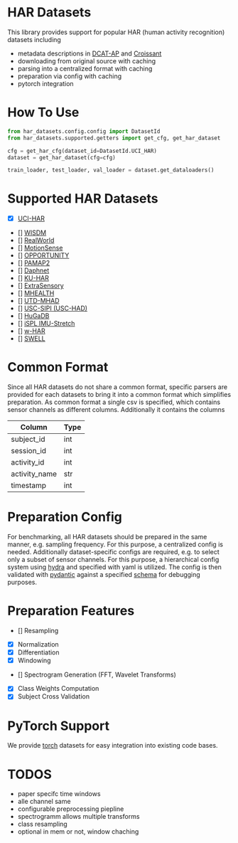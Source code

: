 # HAR Datasets

This library provides support for popular HAR (human activity recognition) datasets including

- metadata descriptions in [DCAT-AP](https://www.dcat-ap.de/) and [Croissant](https://github.com/mlcommons/croissant)
- downloading from original source with caching
- parsing into a centralized format with caching
- preparation via config with caching
- pytorch integration

# How To Use

```python
from har_datasets.config.config import DatasetId
from har_datasets.supported.getters import get_cfg, get_har_dataset

cfg = get_har_cfg(dataset_id=DatasetId.UCI_HAR)
dataset = get_har_dataset(cfg=cfg)

train_loader, test_loader, val_loader = dataset.get_dataloaders()
```

# Supported HAR Datasets

- [x] [UCI-HAR](https://archive.ics.uci.edu/dataset/240/human+activity+recognition+using+smartphones)
- [] [WISDM](https://archive.ics.uci.edu/dataset/507/wisdm+smartphone+and+smartwatch+activity+and+biometrics+dataset)
- [] [RealWorld](https://www.uni-mannheim.de/dws/research/projects/activity-recognition/dataset/dataset-realworld/)
- [] [MotionSense](https://github.com/mmalekzadeh/motion-sense)
- [] [OPPORTUNITY](https://archive.ics.uci.edu/dataset/226/opportunity+activity+recognition)
- [] [PAMAP2](https://archive.ics.uci.edu/dataset/231/pamap2+physical+activity+monitoring)
- [] [Daphnet](https://archive.ics.uci.edu/dataset/245/daphnet+freezing+of+gait)
- [] [KU-HAR](https://data.mendeley.com/datasets/45f952y38r/5)
- [] [ExtraSensory](http://extrasensory.ucsd.edu/)
- [] [MHEALTH](hhttps://archive.ics.uci.edu/dataset/319/mhealth+dataset)
- [] [UTD-MHAD](https://personal.utdallas.edu/~kehtar/UTD-MHAD.html)
- [] [USC-SIPI (USC-HAD)](https://sipi.usc.edu/had/)
- [] [HuGaDB](https://github.com/romanchereshnev/HuGaDB)
- [] [iSPL IMU-Stretch](https://github.com/thunguyenth/HAR_IMU_Stretch)
- [] [w-HAR](https://github.com/thunguyenth/HAR_IMU_Stretch)
- [] [SWELL](https://www.kaggle.com/datasets/qiriro/swell-heart-rate-variability-hrv)

# Common Format

Since all HAR datasets do not share a common format, specific parsers are provided for each datasets to bring it into a common format which simplifies preparation. As common format a single csv is specified, which contains sensor channels as different columns. Additionally it contains the columns

| Column         | Type  |
|----------------|-------|
| subject_id     | int   |
| session_id     | int   |
| activity_id    | int   |
| activity_name  | str   |
| timestamp      | int   |

# Preparation Config

For benchmarking, all HAR datasets should be prepared in the same manner, e.g. sampling frequency. For this purpose, a centralized config is needed. Additionally dataset-specific configs are required, e.g. to select only a subset of sensor channels. For this purpose, a hierarchical config system using [hydra](https://hydra.cc/docs/intro/) and specified with yaml is utilized. The config is then validated with [pydantic](https://docs.pydantic.dev/latest/) against a specified [schema](./src/har_datasets/config/config.py) for debugging purposes.

# Preparation Features

- [] Resampling
- [x] Normalization
- [x] Differentiation
- [x] Windowing
- [] Spectrogram Generation (FFT, Wavelet Transforms)
- [x] Class Weights Computation
- [x] Subject Cross Validation

# PyTorch Support

We provide [torch](https://pytorch.org/) datasets for easy integration into existing code bases.

# TODOS

- paper specifc time windows
- alle channel same
- configurable preprocessing piepline
- spectrogramm allows multiple transforms
- class resampling
- optional in mem or not, window chaching
